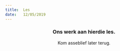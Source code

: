 ```yaml
---
title:  Les
date:   12/05/2019
---
```


### <center>Ons werk aan hierdie les.</center>
<center>Kom asseblief later terug.</center>